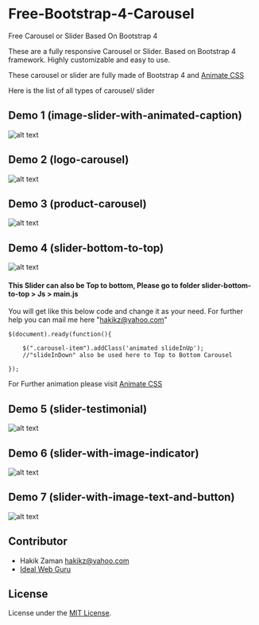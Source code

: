 # Free-Bootstrap-4-Carousel
Free Carousel or Slider Based On Bootstrap 4

These are a fully responsive Carousel or Slider. Based on Bootstrap 4 framework. Highly customizable and easy to use.

These carousel or slider are fully made of Bootstrap 4 and [Animate CSS](https://daneden.github.io/animate.css/)

Here is the list of all types of carousel/ slider


## Demo 1 (image-slider-with-animated-caption)

![alt text](https://github.com/hakikz/Free-Bootstrap-4-Carousel/blob/master/Dist/img/image-slider-with-animated-caption.jpg)



## Demo 2 (logo-carousel)

![alt text](https://github.com/hakikz/Free-Bootstrap-4-Carousel/blob/master/Dist/img/logo-carousel.jpg)


## Demo 3 (product-carousel)

![alt text](https://github.com/hakikz/Free-Bootstrap-4-Carousel/blob/master/Dist/img/product-carousel.jpg)


## Demo 4 (slider-bottom-to-top)

![alt text](https://github.com/hakikz/Free-Bootstrap-4-Carousel/blob/master/Dist/img/slider-bottom-to-top.jpg)


#### This Slider can also be Top to bottom, Please go to folder slider-bottom-to-top > Js > main.js

You will get like this below code and change it as your need. For further help you can mail me here "<hakikz@yahoo.com>"

```
$(document).ready(function(){
            
    $(".carousel-item").addClass('animated slideInUp');
    //"slideInDown" also be used here to Top to Bottom Carousel
    
});

```
For Further animation please visit [Animate CSS](https://daneden.github.io/animate.css/)


## Demo 5 (slider-testimonial)

![alt text](https://github.com/hakikz/Free-Bootstrap-4-Carousel/blob/master/Dist/img/slider-testimonial.jpg)


## Demo 6 (slider-with-image-indicator)

![alt text](https://github.com/hakikz/Free-Bootstrap-4-Carousel/blob/master/Dist/img/slider-with-image-indicator.jpg)


## Demo 7 (slider-with-image-text-and-button)

![alt text](https://github.com/hakikz/Free-Bootstrap-4-Carousel/blob/master/Dist/img/slider-with-image-text-and-button.jpg)


## Contributor

- Hakik Zaman <hakikz@yahoo.com>
- [Ideal Web Guru](http://idealwebguru.com/)

## License

License under the [MIT License](License).
